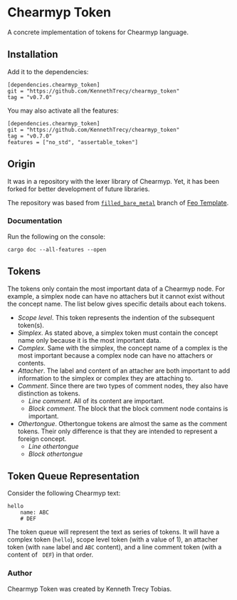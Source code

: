 # Chearmyp Token
A concrete implementation of tokens for Chearmyp language.

## Installation
Add it to the dependencies:
```
[dependencies.chearmyp_token]
git = "https://github.com/KennethTrecy/chearmyp_token"
tag = "v0.7.0"
```

You may also activate all the features:
```
[dependencies.chearmyp_token]
git = "https://github.com/KennethTrecy/chearmyp_token"
tag = "v0.7.0"
features = ["no_std", "assertable_token"]
```

## Origin
It was in a repository with the lexer library of Chearmyp. Yet, it has been forked for better
development of future libraries.

The repository was based from [`filled_bare_metal`] branch of [Feo Template].

### Documentation
Run the following on the console:
```
cargo doc --all-features --open
```

## Tokens
The tokens only contain the most important data of a Chearmyp node. For example, a simplex node can
have no attachers but it cannot exist without the concept name. The list below gives specific
details about each tokens.
- *Scope level*. This token represents the indention of the subsequent token(s).
- *Simplex*. As stated above, a simplex token must contain the concept name only because it is the
  most important data.
- *Complex*. Same with the simplex, the concept name of a complex is the most important because a
  complex node can have no attachers or contents.
- *Attacher*. The label and content of an attacher are both important to add information to the
  simplex or complex they are attaching to.
- *Comment*. Since there are two types of comment nodes, they also have distinction as tokens.
  - *Line comment*. All of its content are important.
  - *Block comment*. The block that the block comment node contains is important.
- *Othertongue*. Othertongue tokens are almost the same as the comment tokens. Their only difference
  is that they are intended to represent a foreign concept.
  - *Line othertongue*
  - *Block othertongue*

## Token Queue Representation
Consider the following Chearmyp text:
```
hello
	name: ABC
	# DEF
```

The token queue will represent the text as series of tokens. It will have a complex token (`hello`),
scope level token (with a value of 1), an attacher token (with `name` label and `ABC` content), and
a line comment token (with a content of ` DEF`) in that order.

### Author
Chearmyp Token was created by Kenneth Trecy Tobias.

[`filled_bare_metal`]: https://github.com/KennethTrecy/feo_template/tree/filled_bare_metal
[Feo Template]: https://github.com/KennethTrecy/feo_template
